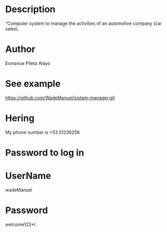 # Description
“Computer system to manage the activities of an automotive company (car sales).

# Author
Esmanue Pileta Alayo

# See example
https://github.com/WadeManuel/sistem-manager.git

# Hering
My phone number is +53 51236256

# Password to log in
# UserName
wadeManuel
# Password
welcome123*/




